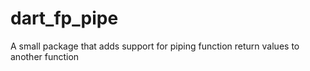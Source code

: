 # dart_fp_pipe
A small package that adds support for piping function return values to another function
